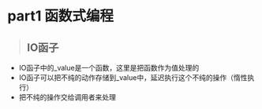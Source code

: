 # part1 函数式编程

>## IO函子
  * IO函子中的_value是一个函数，这里是把函数作为值处理的
  * IO函子可以把不纯的动作存储到_value中，延迟执行这个不纯的操作（惰性执行）
  * 把不纯的操作交给调用者来处理